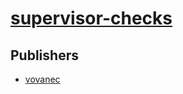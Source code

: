 # [supervisor-checks](https://pypi.org/project/supervisor-checks)



## Publishers
- [vovanec](https://pypi.org/user/vovanec)

